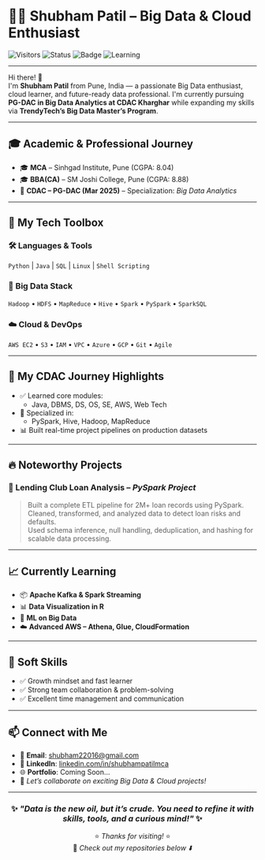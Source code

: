 # 👨‍💻 Shubham Patil – Big Data & Cloud Enthusiast

![Visitors](https://komarev.com/ghpvc/?username=shubhampatilmca&style=flat-square&color=blue)
![Status](https://img.shields.io/badge/Big%20Data-PySpark|Hadoop|Hive-blueviolet)
![Badge](https://img.shields.io/badge/Cloud-AWS|Azure|GCP-orange)
![Learning](https://img.shields.io/badge/Learning-Kafka|ML|R-informational)

---

Hi there! 👋  
I'm **Shubham Patil** from Pune, India — a passionate Big Data enthusiast, cloud learner, and future-ready data professional. I'm currently pursuing **PG-DAC in Big Data Analytics at CDAC Kharghar** while expanding my skills via **TrendyTech’s Big Data Master’s Program**.

---

## 🎓 Academic & Professional Journey

- 🎓 **MCA** – Sinhgad Institute, Pune (CGPA: 8.04)  
- 🎓 **BBA(CA)** – SM Joshi College, Pune (CGPA: 8.88)  
- 🚀 **CDAC – PG-DAC (Mar 2025)** – Specialization: *Big Data Analytics*

---

## 💼 My Tech Toolbox

### 🛠️ Languages & Tools
`Python` | `Java` | `SQL` | `Linux` | `Shell Scripting`

### 💾 Big Data Stack
`Hadoop` • `HDFS` • `MapReduce` • `Hive` • `Spark` • `PySpark` • `SparkSQL`

### ☁️ Cloud & DevOps
`AWS EC2` • `S3` • `IAM` • `VPC` • `Azure` • `GCP` • `Git` • `Agile`

---

## 📌 My CDAC Journey Highlights

- ✅ Learned core modules:
  - Java, DBMS, DS, OS, SE, AWS, Web Tech
- 🚀 Specialized in:
  - PySpark, Hive, Hadoop, MapReduce
- 📊 Built real-time project pipelines on production datasets

---

## 🔥 Noteworthy Projects

### 🧾 Lending Club Loan Analysis – *PySpark Project*
> Built a complete ETL pipeline for 2M+ loan records using PySpark.  
> Cleaned, transformed, and analyzed data to detect loan risks and defaults.  
> Used schema inference, null handling, deduplication, and hashing for scalable data processing.

---

## 📈 Currently Learning

- 📦 **Apache Kafka & Spark Streaming**  
- 📊 **Data Visualization in R**  
- 🤖 **ML on Big Data**  
- ☁️ **Advanced AWS – Athena, Glue, CloudFormation**

---

## 🌟 Soft Skills

- ✅ Growth mindset and fast learner  
- ✅ Strong team collaboration & problem-solving  
- ✅ Excellent time management and communication

---

## 📫 Connect with Me

- 📧 **Email**: shubham22016@gmail.com  
- 🔗 **LinkedIn**: [linkedin.com/in/shubhampatilmca](https://linkedin.com/in/shubhampatilmca)  
- 🌐 **Portfolio**: Coming Soon...  
- 💬 *Let’s collaborate on exciting Big Data & Cloud projects!*

---

<div align="center">

### ✨ *"Data is the new oil, but it’s crude. You need to refine it with skills, tools, and a curious mind!"* ✨

⭐ *Thanks for visiting!* ⭐  
📌 *Check out my repositories below ⬇️*

</div>
